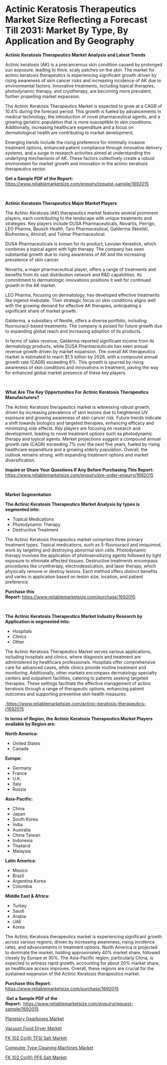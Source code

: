 <p><h1>Actinic Keratosis Therapeutics Market Size Reflecting a Forecast Till 2031: Market By Type, By Application and By Geography</h1></p><p><strong>Actinic Keratosis Therapeutics Market Analysis and Latest Trends</strong></p>
<p><p>Actinic keratosis (AK) is a precancerous skin condition caused by prolonged sun exposure, leading to thick, scaly patches on the skin. The market for actinic keratosis therapeutics is experiencing significant growth driven by rising awareness of skin cancer risks and increasing incidence of AK due to environmental factors. Innovative treatments, including topical therapies, photodynamic therapy, and cryotherapy, are becoming more prevalent, further propelling market expansion.</p><p>The Actinic Keratosis Therapeutics Market is expected to grow at a CAGR of 10.4% during the forecast period. This growth is fueled by advancements in medical technology, the introduction of novel pharmaceutical agents, and a growing geriatric population that is more susceptible to skin conditions. Additionally, increasing healthcare expenditure and a focus on dermatological health are contributing to market development. </p><p>Emerging trends include the rising preference for minimally invasive treatment options, enhanced patient compliance through innovative delivery systems, and a surge in research activities aimed at understanding the underlying mechanisms of AK. These factors collectively create a robust environment for market growth and innovation in the actinic keratosis therapeutics sector.</p></p>
<p><strong>Get a Sample PDF of the Report:&nbsp;</strong> <a href="https://www.reliablemarketsize.com/enquiry/request-sample/1692015?utm_campaign=1293&utm_medium=2&utm_source=Github&utm_content=ia&utm_term=18102024&utm_id=actinic-keratosis-therapeutics">https://www.reliablemarketsize.com/enquiry/request-sample/1692015</a></p>
<p>&nbsp;</p>
<p><strong>Actinic Keratosis Therapeutics Major Market Players</strong></p>
<p><p>The Actinic Keratosis (AK) therapeutics market features several prominent players, each contributing to the landscape with unique treatments and strategies. Key players include DUSA Pharmaceuticals, Novartis, Perrigo, LEO Pharma, Bausch Health, Taro Pharmaceutical, Galderma (Nestlé), Biofrontera, Almirall, and Tolmar Pharmaceutical.</p><p>DUSA Pharmaceuticals is known for its product, Levulan Kerastick, which combines a topical agent with light therapy. The company has seen substantial growth due to rising awareness of AK and the increasing prevalence of skin cancer.</p><p>Novartis, a major pharmaceutical player, offers a range of treatments and benefits from its vast distribution network and R&D capabilities. Its commitment to dermatologic innovations positions it well for continued growth in the AK market.</p><p>LEO Pharma, focusing on dermatology, has developed effective treatments like ingenol mebutate. Their strategic focus on skin conditions aligns well with the growing demand for effective AK therapies, anticipating a significant share of market growth.</p><p>Galderma, a subsidiary of Nestlé, offers a diverse portfolio, including fluorouracil-based treatments. The company is poised for future growth due to expanding global reach and increasing adoption of its products.</p><p>In terms of sales revenue, Galderma reported significant income from its dermatology products, while DUSA Pharmaceuticals has seen annual revenue growth driven by market expansion. The overall AK therapeutics market is estimated to reach $1.5 billion by 2026, with a compound annual growth rate (CAGR) exceeding 6%. This growth is spurred by rising awareness of skin conditions and innovations in treatment, paving the way for enhanced global market presence of these key players.</p></p>
<p>&nbsp;</p>
<p><strong>What Are The Key Opportunities For Actinic Keratosis Therapeutics Manufacturers?</strong></p>
<p><p>The Actinic Keratosis therapeutics market is witnessing robust growth, driven by increasing prevalence of skin lesions due to heightened UV exposure and growing awareness of skin cancer risk. Future trends indicate a shift towards biologics and targeted therapies, enhancing efficacy and minimizing side effects. Key players are focusing on research and development, leading to novel treatment options such as photodynamic therapy and topical agents. Market projections suggest a compound annual growth rate (CAGR) exceeding 7% over the next five years, fueled by rising healthcare expenditure and a growing elderly population. Overall, the outlook remains strong, with expanding treatment options and market diversification.</p></p>
<p><strong>Inquire or Share Your Questions If Any Before Purchasing This Report:</strong> <a href="https://www.reliablemarketsize.com/enquiry/pre-order-enquiry/1692015?utm_campaign=1293&utm_medium=2&utm_source=Github&utm_content=ia&utm_term=18102024&utm_id=actinic-keratosis-therapeutics">https://www.reliablemarketsize.com/enquiry/pre-order-enquiry/1692015</a></p>
<p>&nbsp;</p>
<p><strong>Market Segmentation</strong></p>
<p><strong>The Actinic Keratosis Therapeutics Market Analysis by types is segmented into:</strong></p>
<p><ul><li>Topical Medications</li><li>Photodynamic Therapy</li><li>Destructive Treatment</li></ul></p>
<p><p>The Actinic Keratosis therapeutics market comprises three primary treatment types. Topical medications, such as 5-fluorouracil and imiquimod, work by targeting and destroying abnormal skin cells. Photodynamic therapy involves the application of photosensitizing agents followed by light exposure to eliminate affected tissues. Destructive treatments encompass procedures like cryotherapy, electrodessication, and laser therapy, which physically remove or destroy lesions. Each method offers distinct benefits and varies in application based on lesion size, location, and patient preference.</p></p>
<p><strong>Purchase this Report:&nbsp;</strong><a href="https://www.reliablemarketsize.com/purchase/1692015?utm_campaign=1293&utm_medium=2&utm_source=Github&utm_content=ia&utm_term=18102024&utm_id=actinic-keratosis-therapeutics">https://www.reliablemarketsize.com/purchase/1692015</a></p>
<p>&nbsp;</p>
<p><strong>The Actinic Keratosis Therapeutics Market Industry Research by Application is segmented into:</strong></p>
<p><ul><li>Hospitals</li><li>Clinics</li><li>Other</li></ul></p>
<p><p>The Actinic Keratosis Therapeutics Market serves various applications, including hospitals and clinics, where diagnosis and treatment are administered by healthcare professionals. Hospitals offer comprehensive care for advanced cases, while clinics provide routine treatment and monitoring. Additionally, other markets encompass dermatology specialty centers and outpatient facilities, catering to patients seeking targeted therapies. These settings facilitate the effective management of actinic keratosis through a range of therapeutic options, enhancing patient outcomes and supporting preventive skin health measures.</p></p>
<p><a href="https://www.reliablemarketsize.com/actinic-keratosis-therapeutics-r1692015?utm_campaign=1293&utm_medium=2&utm_source=Github&utm_content=ia&utm_term=18102024&utm_id=actinic-keratosis-therapeutics">&nbsp;https://www.reliablemarketsize.com/actinic-keratosis-therapeutics-r1692015</a></p>
<p><strong>In terms of Region, the Actinic Keratosis Therapeutics Market Players available by Region are:</strong></p>
<p>
    <p> <strong> North America: </strong>
        <ul>
            <li>United States</li>
            <li>Canada</li>
        </ul>
        </p> 
    <p> <strong> Europe: </strong>
        <ul>
            <li>Germany</li>
            <li>France</li>
            <li>U.K.</li>
            <li>Italy</li>
            <li>Russia</li>
        </ul>
        </p> 
    <p> <strong> Asia-Pacific: </strong>
        <ul>
            <li>China</li>
            <li>Japan</li>
            <li>South Korea</li>
            <li>India</li>
            <li>Australia</li>
            <li>China Taiwan</li>
            <li>Indonesia</li>
            <li>Thailand</li>
            <li>Malaysia</li>
        </ul>
        </p> 
    <p> <strong> Latin America: </strong>
        <ul>
            <li>Mexico</li>
            <li>Brazil</li>
            <li>Argentina Korea</li>
            <li>Colombia</li>
        </ul>
        </p> 
    <p> <strong> Middle East & Africa: </strong>
        <ul>
            <li>Turkey</li>
            <li>Saudi</li>
            <li>Arabia</li>
            <li>UAE</li>
            <li>Korea</li>
        </ul>
    </p>
    </p>
<p><p>The Actinic Keratosis therapeutics market is experiencing significant growth across various regions, driven by increasing awareness, rising incidence rates, and advancements in treatment options. North America is projected to dominate the market, holding approximately 40% market share, followed closely by Europe at 30%. The Asia-Pacific region, particularly China, is expected to witness rapid growth, accounting for about 20% market share, as healthcare access improves. Overall, these regions are crucial for the sustained expansion of the Actinic Keratosis therapeutics market.</p></p>
<p><strong>Purchase this Report: </strong><a href="https://www.reliablemarketsize.com/purchase/1692015?utm_campaign=1293&utm_medium=2&utm_source=Github&utm_content=ia&utm_term=18102024&utm_id=actinic-keratosis-therapeutics">https://www.reliablemarketsize.com/purchase/1692015</a></p>
<p>&nbsp;<strong>Get a Sample PDF of the Report:&nbsp;&nbsp;</strong><a href="https://www.reliablemarketsize.com/enquiry/request-sample/1692015?utm_campaign=1293&utm_medium=2&utm_source=Github&utm_content=ia&utm_term=18102024&utm_id=actinic-keratosis-therapeutics">https://www.reliablemarketsize.com/enquiry/request-sample/1692015</a></p>
<p><strong></strong></p>
<p><p><a href="https://issuu.com/reportprime-2/docs/planetary-gearboxes-market-size-203_553b94c75ccad6?utm_campaign=1293&utm_medium=2&utm_source=Github&utm_content=ia&utm_term=18102024&utm_id=actinic-keratosis-therapeutics">Planetary Gearboxes Market</a></p><p><a href="https://issuu.com/reportprime-2/docs/vacuum-food-dryer-market-size-2030._51bf74e5322417?utm_campaign=1293&utm_medium=2&utm_source=Github&utm_content=ia&utm_term=18102024&utm_id=actinic-keratosis-therapeutics">Vacuum Food Dryer Market</a></p><p><a href="https://www.linkedin.com/pulse/fk-102-coii-tfsi-salt-industry-insights-report-analyzing-market-x3sff?utm_campaign=1293&utm_medium=2&utm_source=Github&utm_content=ia&utm_term=18102024&utm_id=actinic-keratosis-therapeutics">FK 102 Co(II) TFSI Salt Market</a></p><p><a href="https://github.com/timsngal/Market-Research-Report-List-1/blob/main/computer-type-cleaning-machines-market.md?utm_campaign=1293&utm_medium=2&utm_source=Github&utm_content=ia&utm_term=18102024&utm_id=actinic-keratosis-therapeutics">Computer Type Cleaning Machines Market</a></p><p><a href="https://www.linkedin.com/pulse/pioneering-growth-analyzing-global-fk-102-coiii-pf6-salt-market-hzt4f?utm_campaign=1293&utm_medium=2&utm_source=Github&utm_content=ia&utm_term=18102024&utm_id=actinic-keratosis-therapeutics">FK 102 Co(III) PF6 Salt Market</a></p></p>